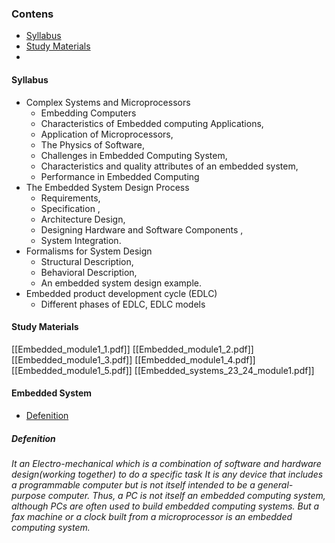 ### Contens
- [Syllabus]()
- [Study Materials]()
- 

#### Syllabus
- Complex Systems and Microprocessors
	- Embedding Computers
	- Characteristics of Embedded computing Applications,
	- Application of Microprocessors,
	- The Physics of Software,
	- Challenges in Embedded Computing System,
	- Characteristics and quality attributes of an embedded system,
	- Performance in Embedded Computing
- The Embedded System Design Process
	- Requirements,
	- Specification ,
	- Architecture Design,
	- Designing Hardware and Software Components ,
	- System Integration.
- Formalisms for System Design
	- Structural Description,
	- Behavioral Description,
	- An embedded system design example.
- Embedded product development cycle (EDLC)
	- Different phases of EDLC, EDLC models
#### Study Materials
[[Embedded_module1_1.pdf]]
[[Embedded_module1_2.pdf]]
[[Embedded_module1_3.pdf]]
[[Embedded_module1_4.pdf]]
[[Embedded_module1_5.pdf]]
[[Embedded_systems_23_24_module1.pdf]]


#### Embedded System
- [Defenition](Defenition)


##### Defenition
*It an Electro-mechanical which is a combination of software and hardware design(working together) to do a specific task*
*It is any device that includes a programmable computer but is not itself intended to be a general-purpose computer. Thus, a PC is not itself an embedded computing system, although PCs are often used to build embedded computing systems. But a fax machine or a clock built from a microprocessor is an embedded computing system.*


